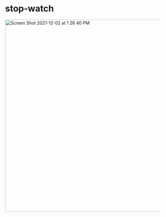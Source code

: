 # stop-watch
<img width="622" alt="Screen Shot 2021-12-02 at 1 26 40 PM" src="https://user-images.githubusercontent.com/59052268/144404309-3fdd9482-fce3-49e8-a12d-207501141364.png">

